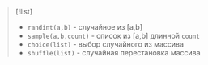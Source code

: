 
> [!list] 
> - `randint(a,b)` - случайное из [a,b]
> - `sample(a,b,count)` - список из [a,b] длинной `count`
> - `choice(list)` - выбор случайного из массива
> - `shuffle(list)` - случайная перестановка массива


